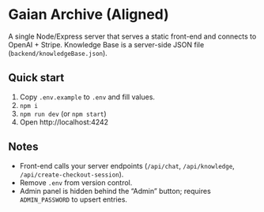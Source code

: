 # Gaian Archive (Aligned)

A single Node/Express server that serves a static front-end and connects to OpenAI + Stripe.
Knowledge Base is a server-side JSON file (`backend/knowledgeBase.json`).

## Quick start
1) Copy `.env.example` to `.env` and fill values.
2) `npm i`
3) `npm run dev` (or `npm start`)
4) Open http://localhost:4242

## Notes
- Front-end calls your server endpoints (`/api/chat`, `/api/knowledge`, `/api/create-checkout-session`).
- Remove `.env` from version control.
- Admin panel is hidden behind the “Admin” button; requires `ADMIN_PASSWORD` to upsert entries.
